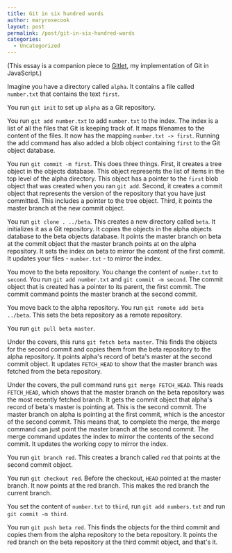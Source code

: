 ```yaml
---
title: Git in six hundred words
author: maryrosecook
layout: post
permalink: /post/git-in-six-hundred-words
categories:
  - Uncategorized
---
```

(This essay is a companion piece to [Gitlet][1], my implementation of Git in JavaScript.)

Imagine you have a directory called `alpha`. It contains a file called `number.txt` that contains the text `first`.

You run `git init` to set up `alpha` as a Git repository.

You run `git add number.txt` to add `number.txt` to the index. The index is a list of all the files that Git is keeping track of. It maps filenames to the content of the files. It now has the mapping `number.txt -> first`. Running the add command has also added a blob object containing `first` to the Git object database.

You run `git commit -m first`. This does three things. First, it creates a tree object in the objects database. This object represents the list of items in the top level of the alpha directory. This object has a pointer to the `first` blob object that was created when you ran `git add`. Second, it creates a commit object that represents the version of the repository that you have just committed. This includes a pointer to the tree object. Third, it points the master branch at the new commit object.

You run `git clone . ../beta`. This creates a new directory called `beta`. It initializes it as a Git repository. It copies the objects in the alpha objects database to the beta objects database. It points the master branch on beta at the commit object that the master branch points at on the alpha repository. It sets the index on beta to mirror the content of the first commit. It updates your files - `number.txt` - to mirror the index.

You move to the beta repository. You change the content of `number.txt` to `second`. You run `git add number.txt` and `git commit -m second`. The commit object that is created has a pointer to its parent, the first commit. The commit command points the master branch at the second commit.

You move back to the alpha repository. You run `git remote add beta ../beta`. This sets the beta repository as a remote repository.

You run `git pull beta master`.

Under the covers, this runs `git fetch beta master`. This finds the objects for the second commit and copies them from the beta repository to the alpha repository. It points alpha's record of beta's master at the second commit object. It updates `FETCH_HEAD` to show that the master branch was fetched from the beta repository.

Under the covers, the pull command runs `git merge FETCH_HEAD`. This reads `FETCH_HEAD`, which shows that the master branch on the beta repository was the most recently fetched branch. It gets the commit object that alpha's record of beta's master is pointing at. This is the second commit. The master branch on alpha is pointing at the first commit, which is the ancestor of the second commit. This means that, to complete the merge, the merge command can just point the master branch at the second commit. The merge command updates the index to mirror the contents of the second commit. It updates the working copy to mirror the index.

You run `git branch red`. This creates a branch called `red` that points at the second commit object.

You run `git checkout red`. Before the checkout, `HEAD` pointed at the master branch. It now points at the red branch. This makes the red branch the current branch.

You set the content of `number.txt` to `third`, run `git add numbers.txt` and run `git commit -m third`.

You run `git push beta red`. This finds the objects for the third commit and copies them from the alpha repository to the beta repository. It points the red branch on the beta repository at the third commit object, and that's it.

 [1]: http://gitlet.maryrosecook.com